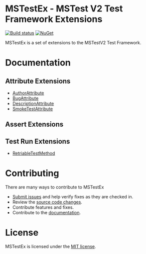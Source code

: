 # MSTestEx - MSTest V2 Test Framework Extensions
[![Build status](https://pvlakshm.visualstudio.com/MSTestEx/_apis/build/status/MSTestEx-.NET%20Desktop-CI)](https://pvlakshm.visualstudio.com/MSTestEx/_build/latest?definitionId=95)
[![NuGet](https://img.shields.io/nuget/vpre/MSTestEx.svg?style=flat)](https://www.nuget.org/packages?q=mstestex)

MSTestEx is a set of extensions to the MSTestV2 Test Framework.

# Documentation
## Attribute Extensions
 - [AuthorAttribute](docs/AttribEx/AuthorAttribute.md)
 - [BugAttribute](docs/AttribEx/BugAttribute.md)
 - [DescriptionAttribute](docs/AttribEx/DescriptionAttribute.md)
 - [SmokeTestAttribute](docs/AttribEx/SmokeTestAttribute.md)
## Assert Extensions
## Test Run Extensions
 - [RetriableTestMethod](docs/TestRunEx/RetriableTestMethod.md)

# Contributing
There are many ways to contribute to MSTestEx
- [Submit issues](https://github.com/pvlakshm/MSTestEx/issues) and help verify fixes as they are checked in.
- Review the [source code changes](https://github.com/pvlakshm/MSTestEx/pulls).
- Contribute features and fixes.
- Contribute to the [documentation](./docs).

# License
MSTestEx is licensed under the [MIT license](./LICENSE).